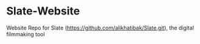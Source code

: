 # Slate-Website
Website Repo for Slate (https://github.com/alikhatibak/Slate.git), the digital filmmaking tool
